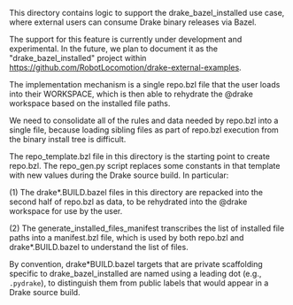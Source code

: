 This directory contains logic to support the drake_bazel_installed use case,
where external users can consume Drake binary releases via Bazel.

The support for this feature is currently under development and experimental.
In the future, we plan to document it as the "drake_bazel_installed" project
within https://github.com/RobotLocomotion/drake-external-examples.

The implementation mechanism is a single repo.bzl file that the user loads into
their WORKSPACE, which is then able to rehydrate the @drake workspace based on
the installed file paths.

We need to consolidate all of the rules and data needed by repo.bzl into a
single file, because loading sibling files as part of repo.bzl execution from
the binary install tree is difficult.

The repo_template.bzl file in this directory is the starting point to create
repo.bzl.  The repo_gen.py script replaces some constants in that template with
new values during the Drake source build.  In particular:

(1) The drake*.BUILD.bazel files in this directory are repacked into the second
half of repo.bzl as data, to be rehydrated into the @drake workspace for use by
the user.

(2) The generate_installed_files_manifest transcribes the list of installed
file paths into a manifest.bzl file, which is used by both repo.bzl and
drake*.BUILD.bazel to understand the list of files.

By convention, drake*BUILD.bazel targets that are private scaffolding specific
to drake_bazel_installed are named using a leading dot (e.g., `.pydrake`), to
distinguish them from public labels that would appear in a Drake source build.
